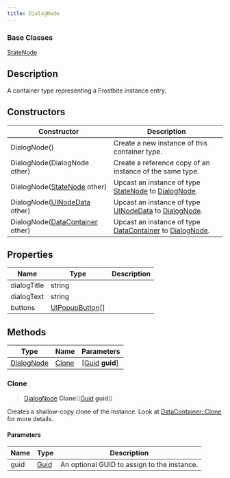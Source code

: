 ```yaml
---
title: DialogNode
---
```

### Base Classes

[StateNode](/vext/ref/fb/statenode/)

## Description

A container type representing a Frostbite instance entry.

## Constructors

| Constructor                                                           | Description                                                                                                 |
| --------------------------------------------------------------------- | ----------------------------------------------------------------------------------------------------------- |
| DialogNode()                                                          | Create a new instance of this container type.                                                               |
| DialogNode(DialogNode other)                                          | Create a reference copy of an instance of the same type.                                                    |
| DialogNode([StateNode](/vext/ref/fb/statenode/) other)                              | Upcast an instance of type [StateNode](/vext/ref/fb/statenode/) to [DialogNode](/vext/ref/fb/dialognode/).                              |
| DialogNode([UINodeData](/vext/ref/fb/uinodedata/) other)                            | Upcast an instance of type [UINodeData](/vext/ref/fb/uinodedata/) to [DialogNode](/vext/ref/fb/dialognode/).                            |
| DialogNode([DataContainer](/vext/ref/shared/class/datacontainer) other) | Upcast an instance of type [DataContainer](/vext/ref/shared/class/datacontainer) to [DialogNode](/vext/ref/fb/dialognode/). |

## Properties

| Name        | Type                               | Description |
| ----------- | ---------------------------------- | ----------- |
| dialogTitle | string                             |             |
| dialogText  | string                             |             |
| buttons     | [UIPopupButton](/vext/ref/fb/uipopupbutton/)\[\] |             |

## Methods

| Type                     | Name            | Parameters                                     |
| ------------------------ | --------------- | ---------------------------------------------- |
| [DialogNode](/vext/ref/fb/dialognode/) | [Clone](#clone) | \[[Guid](/vext/ref/shared/class/guid) **guid**\] |

### Clone

> [DialogNode](/vext/ref/fb/dialognode/) **Clone**(\[[Guid](/vext/ref/shared/class/guid) **guid**\])

Creates a shallow-copy clone of the instance. Look at [DataContainer::Clone](/vext/ref/shared/class/datacontainer#clone) for more details.

#### Parameters

| Name | Type         | Description                                 |
| ---- | ------------ | ------------------------------------------- |
| guid | [Guid](/vext/ref/shared/class/guid/) | An optional GUID to assign to the instance. |
